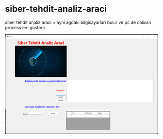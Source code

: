# siber-tehdit-analiz-araci
siber tehdit analiz araci = ayni agdaki bilgisayarlari bulur ve pc de calisan process leri gosterir

![alt text](https://github.com/MorphyKutay/siber-tehdit-analiz-araci/blob/main/ss.png)
